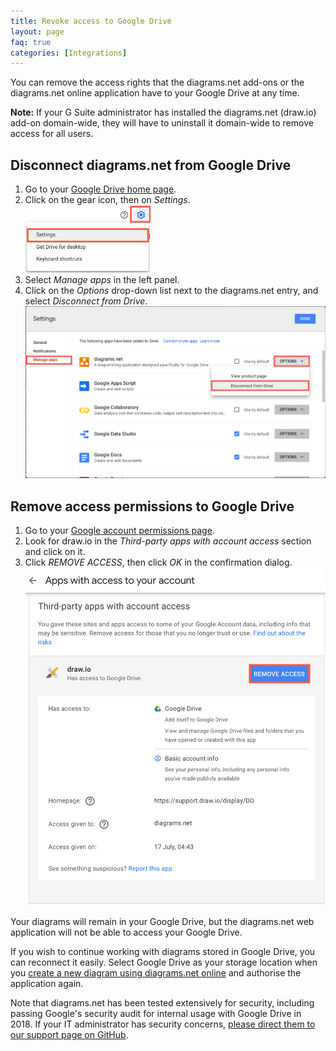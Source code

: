 ```yaml
---
title: Revoke access to Google Drive
layout: page
faq: true
categories: [Integrations]
---
```


You can remove the access rights that the diagrams.net add-ons or the diagrams.net online application have to your Google Drive at any time.

**Note:** If your G Suite administrator has installed the diagrams.net (draw.io) add-on domain-wide, they will have to uninstall it domain-wide to remove access for all users.

## Disconnect diagrams.net from Google Drive

1. Go to your [Google Drive home page](https://drive.google.com/).
2. Click on the gear icon, then on _Settings_.
<br /><img src="/assets/img/blog/google-drive-settings.png" style="width=100%;max-width:200px;height:auto;" alt="Open your Google Drive settings">
3. Select _Manage apps_ in the left panel.
4. Click on the _Options_ drop-down list next to the diagrams.net entry, and select _Disconnect from Drive_.
<br /><img src="/assets/img/blog/google-drive-disconnect.png" style="max-width:100%;height:auto;" alt="Disconnect diagrams.net from Google Drive">

## Remove access permissions to Google Drive

1. Go to your [Google account permissions page](https://myaccount.google.com/permissions).
2. Look for draw.io in the _Third-party apps with account access_ section and click on it.
3. Click _REMOVE ACCESS_, then click _OK_ in the confirmation dialog.
<br /><img src="/assets/img/blog/google-drive-remove-access.png" style="max-width:100%;height:auto;" alt="Revoke permissions access for draw.io to Google Drive">

Your diagrams will remain in your Google Drive, but the diagrams.net web application will not be able to access your Google Drive.

If you wish to continue working with diagrams stored in Google Drive, you can reconnect it easily. Select Google Drive as your storage location when you [create a new diagram using diagrams.net online](https://app.diagrams.net/?mode=google) and authorise the application again.

Note that diagrams.net has been tested extensively for security, including passing Google's security audit for internal usage with Google Drive in 2018. If your IT administrator has security concerns, [please direct them to our support page on GitHub](https://github.com/jgraph/drawio/wiki/Getting-Support).

